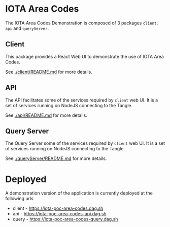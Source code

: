 # IOTA Area Codes

The IOTA Area Codes Demonstration is composed of 3 packages `client`, `api` and `queryServer`.

## Client

This package provides a React Web UI to demonstrate the use of IOTA Area Codes.

See [./client/README.md](./client/README.md) for more details.

## API

The API facilitates some of the services required by `client` web UI. It is a set of services running on NodeJS connecting to the Tangle.

See [./api/README.md](./api/README.md) for more details.

## Query Server

The Query Server some of the services required by `client` web UI. It is a set of services running on NodeJS connecting to the Tangle.

See [./queryServer/README.md](./queryServer/README.md) for more details.

# Deployed

A demonstration version of the application is currently deployed at the following urls

* client - <https://iota-poc-area-codes.dag.sh>
* api - <https://iota-poc-area-codes-api.dag.sh>
* query - <https://iota-poc-area-codes-query.dag.sh>
